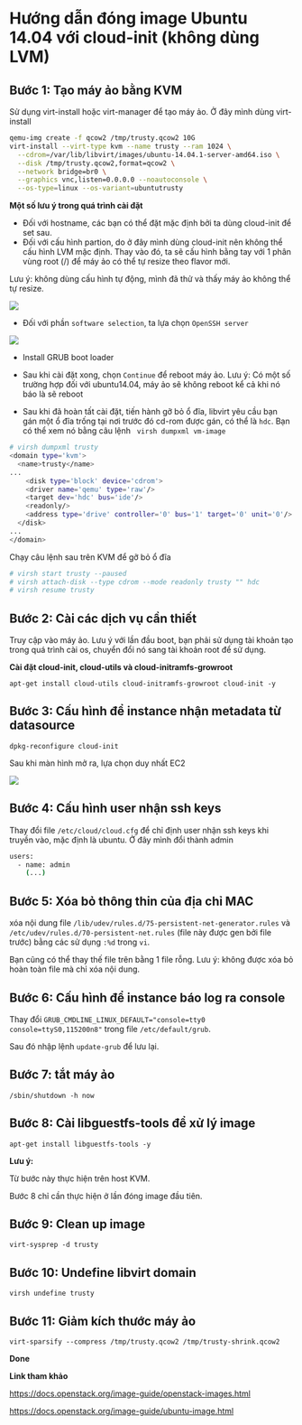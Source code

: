 # Hướng dẫn đóng image Ubuntu 14.04 với cloud-init (không dùng LVM)

## Bước 1: Tạo máy ảo bằng KVM

Sử dụng virt-install hoặc virt-manager để tạo máy ảo. Ở đây mình dùng virt-install

``` sh
qemu-img create -f qcow2 /tmp/trusty.qcow2 10G
virt-install --virt-type kvm --name trusty --ram 1024 \
  --cdrom=/var/lib/libvirt/images/ubuntu-14.04.1-server-amd64.iso \
  --disk /tmp/trusty.qcow2,format=qcow2 \
  --network bridge=br0 \
  --graphics vnc,listen=0.0.0.0 --noautoconsole \
  --os-type=linux --os-variant=ubuntutrusty
```

**Một số lưu ý trong quá trình cài đặt**

- Đối với hostname, các bạn có thể đặt mặc định bởi ta dùng cloud-init để set sau.
- Đối với cấu hình partion, do ở đây mình dùng cloud-init nên không thể cấu hình LVM mặc định.
Thay vào đó, ta sẽ cấu hình bằng tay với 1 phân vùng root (/) để máy ảo có thể tự resize theo flavor mới.

Lưu ý: không dùng cấu hình tự động, mình đã thử và thấy máy ảo không thể tự resize.

<img src="http://i.imgur.com/hI7aW14.png">

- Đối với phần `software selection`, ta lựa chọn `OpenSSH server`

<img src="http://i.imgur.com/oLB72zc.png">

- Install GRUB boot loader

- Sau khi cài đặt xong, chọn `Continue` để reboot máy ảo.
Lưu ý: Có một số trường hợp đối với ubuntu14.04, máy ảo sẽ không reboot kể cả khi nó báo là sẽ reboot

- Sau khi đã hoàn tất cài đặt, tiến hành gỡ bỏ ổ đĩa, libvirt yêu cầu bạn gán một ổ đĩa trống tại nơi trước đó cd-rom được gán, có thể là `hdc`. Bạn có thể xem nó bằng câu lệnh ` virsh dumpxml vm-image`

``` sh
# virsh dumpxml trusty
<domain type='kvm'>
  <name>trusty</name>
...
    <disk type='block' device='cdrom'>
    <driver name='qemu' type='raw'/>
    <target dev='hdc' bus='ide'/>
    <readonly/>
    <address type='drive' controller='0' bus='1' target='0' unit='0'/>
  </disk>
...
</domain>
```

Chạy câu lệnh sau trên KVM để gỡ bỏ ổ đĩa

``` sh
# virsh start trusty --paused
# virsh attach-disk --type cdrom --mode readonly trusty "" hdc
# virsh resume trusty
```

## Bước 2: Cài các dịch vụ cần thiết

Truy cập vào máy ảo. Lưu ý với lần đầu boot, bạn phải sử dụng tài khoản tạo trong quá trình cài os, chuyển đổi nó sang tài khoản root để sử dụng.

**Cài đặt cloud-init, cloud-utils và cloud-initramfs-growroot**

`apt-get install cloud-utils cloud-initramfs-growroot cloud-init -y`

## Bước 3: Cấu hình để instance nhận metadata từ datasource

`dpkg-reconfigure cloud-init`

Sau khi màn hình mở ra, lựa chọn duy nhất EC2

<img src="http://i.imgur.com/o2e5Gwm.png">

## Bước 4: Cấu hình user nhận ssh keys

Thay đổi file `/etc/cloud/cloud.cfg` để chỉ định user nhận ssh keys khi truyền vào, mặc định là ubuntu. Ở đây mình đổi thành admin

``` sh
users:
  - name: admin
    (...)
```

## Bước 5: Xóa bỏ thông thin của địa chỉ MAC

xóa nội dung file `/lib/udev/rules.d/75-persistent-net-generator.rules` và `/etc/udev/rules.d/70-persistent-net.rules` (file này được gen bởi file trước) bằng các sử dụng `:%d`  trong `vi`.

Bạn cũng có thể thay thế file trên bằng 1 file rỗng. Lưu ý: không được xóa bỏ hoàn toàn file mà chỉ xóa nội dung.

## Bước 6: Cấu hình để instance báo log ra console

Thay đổi `GRUB_CMDLINE_LINUX_DEFAULT="console=tty0 console=ttyS0,115200n8"` trong file `/etc/default/grub`.

Sau đó nhập lệnh `update-grub` để lưu lại.

## Bước 7: tắt máy ảo

`/sbin/shutdown -h now`

## Bước 8: Cài libguestfs-tools để xử lý image

`apt-get install libguestfs-tools -y`

**Lưu ý:**

Từ bước này thực hiện trên host KVM.

Bước 8 chỉ cần thực hiện ở lần đóng image đầu tiên.

## Bước 9: Clean up image

`virt-sysprep -d trusty`

## Bước 10: Undefine libvirt domain

`virsh undefine trusty`

## Bước 11: Giảm kích thước máy ảo

`virt-sparsify --compress /tmp/trusty.qcow2 /tmp/trusty-shrink.qcow2`

**Done**

**Link tham khảo**

https://docs.openstack.org/image-guide/openstack-images.html

https://docs.openstack.org/image-guide/ubuntu-image.html
